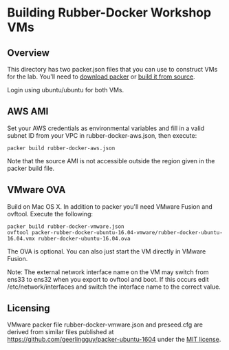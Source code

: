 # Building Rubber-Docker Workshop VMs

## Overview

This directory has two packer.json files that you can use to construct
VMs for the lab.  You'll need to [download
packer](https://www.packer.io/downloads.html) or [build it from
source](https://www.packer.io/docs/install/index.html#compiling-from-source).

Login using ubuntu/ubuntu for both VMs.

## AWS AMI

Set your AWS credentials as environmental variables and fill in a valid 
subnet ID from your VPC in rubber-docker-aws.json, then execute: 
```
packer build rubber-docker-aws.json 
```
Note that the source AMI is not accessible outside the region given
in the packer build file.

## VMware OVA 

Build on Mac OS X.  In addition to packer you'll need VMware Fusion
and ovftool. Execute the following:

```
packer build rubber-docker-vmware.json
ovftool packer-rubber-docker-ubuntu-16.04-vmware/rubber-docker-ubuntu-16.04.vmx rubber-docker-ubuntu-16.04.ova
```
The OVA is optional. You can also just start the VM directly in
VMware Fusion.

Note: The external network interface name on the VM may switch from
ens33 to ens32 when you export to ovftool and boot.  If this occurs
edit /etc/network/interfaces and switch the interface name to the
correct value.

## Licensing

VMware packer file rubber-docker-vmware.json and preseed.cfg are derived
from similar files published at 
https://github.com/geerlingguy/packer-ubuntu-1604 under the [MIT license](https://opensource.org/licenses/MIT). 
